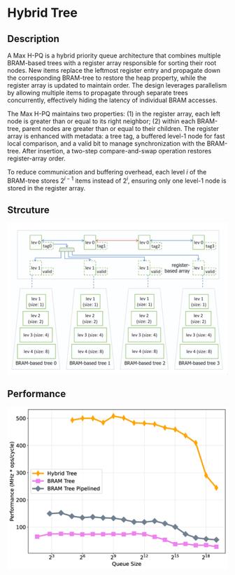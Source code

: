 # Hybrid Tree

## Description

A Max H-PQ is a hybrid priority queue architecture that combines multiple BRAM-based trees with a register array responsible for sorting their root nodes. New items replace the leftmost register entry and propagate down the corresponding BRAM-tree to restore the heap property, while the register array is updated to maintain order. The design leverages parallelism by allowing multiple items to propagate through separate trees concurrently, effectively hiding the latency of individual BRAM accesses.

The Max H-PQ maintains two properties: (1) in the register array, each left node is greater than or equal to its right neighbor; (2) within each BRAM-tree, parent nodes are greater than or equal to their children. The register array is enhanced with metadata: a tree tag, a buffered level-1 node for fast local comparison, and a valid bit to manage synchronization with the BRAM-tree. After insertion, a two-step compare-and-swap operation restores register-array order.

To reduce communication and buffering overhead, each level $i$ of the BRAM-tree stores $2^{i-1}$ items instead of $2^i$, ensuring only one level-1 node is stored in the register array.

## Strcuture

![hybrid_tree_structure](../../imgs/hybrid_tree_structure.png)

## Performance

![bram_based_arch_perf_comp](../../imgs/bram_based_arch_perf_comp.png)
